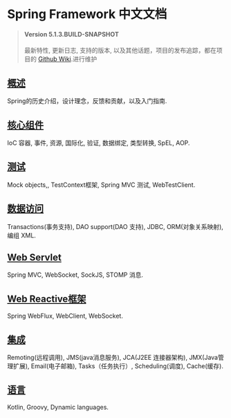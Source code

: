 # Spring  Framework 中文文档
> #### Version 5.1.3.BUILD-SNAPSHOT
>
> 最新特性, 更新日志, 支持的版本, 以及其他话题，项目的发布追踪，都在项目的 [Github Wiki](https://github.com/spring-projects/spring-framework/wiki).进行维护

##  [概述](https://github.com/DocsHome/spring-docs/blob/master/pages/overview/overview.md#overview)
Spring的历史介绍，设计理念，反馈和贡献，以及入门指南.

## [核心组件](https://github.com/DocsHome/spring-docs/blob/master/pages/core/overview.md)

IoC 容器, 事件, 资源, 国际化, 验证, 数据绑定, 类型转换, SpEL, AOP.

## [测试](https://github.com/DocsHome/spring-docs/blob/master/pages/test/overview.md)

Mock objects,, TestContext框架, Spring MVC 测试, WebTestClient.

## [数据访问](https://github.com/DocsHome/spring-docs/blob/master/pages/dataaccess/overview.md)

Transactions(事务支持), DAO support(DAO 支持), JDBC, ORM(对象关系映射), 编组 XML.

## [Web Servlet](https://github.com/DocsHome/spring-docs/blob/master/pages/web/overview.md)

Spring MVC, WebSocket, SockJS, STOMP 消息.

## [Web Reactive框架](https://github.com/DocsHome/spring-docs/blob/master/pages/webreactive/web-reactive.md)

Spring WebFlux, WebClient, WebSocket.

## [集成](https://github.com/DocsHome/spring-docs/blob/master/pages/integration/overview.md)

Remoting(远程调用), JMS(java消息服务), JCA(J2EE 连接器架构), JMX(Java管理扩展), Email(电子邮箱), Tasks（任务执行）, Scheduling(调度), Cache(缓存).

## [语言](https://github.com/DocsHome/spring-docs/blob/master/pages/languages/overview.md)

Kotlin, Groovy, Dynamic languages.
